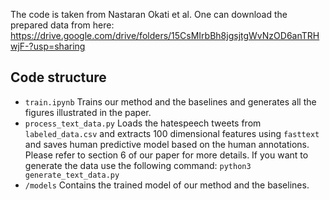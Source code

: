 The code is taken from Nastaran Okati et al. One can download the prepared data from here: https://drive.google.com/drive/folders/15CsMIrbBh8jgsjtgWvNzOD6anTRHwjF-?usp=sharing

## Code structure

 - `train.ipynb` Trains our method and the baselines and generates all the figures illustrated in the paper.
 - `process_text_data.py` Loads the hatespeech tweets from `labeled_data.csv` and extracts 100 dimensional features using `fasttext` and saves human predictive model based on the human annotations. Please refer to section 6 of our paper for more details. If you want to generate the data use the following command:  `python3 generate_text_data.py`
 - `/models` Contains the trained model of our method and the baselines.


